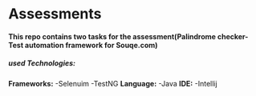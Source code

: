 # Assessments
#### **This repo contains two tasks for the assessment(Palindrome checker-Test automation framework for Souqe.com)**
#####  **used Technologies:**
   **Frameworks:**
-Selenuim 
-TestNG
**Language:**
-Java
**IDE:**
-Intellij
